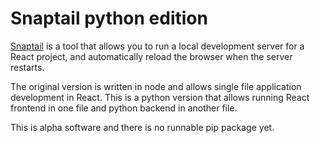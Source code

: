 # Snaptail python edition

[Snaptail](https://github.com/rybarix/snaptail) is a tool that allows you to run a local development server for a React project, and automatically reload the browser when the server restarts.

The original version is written in node and allows single file application development in React. This is a python version that allows running React frontend in one file and python backend in another file.

This is alpha software and there is no runnable pip package yet.
